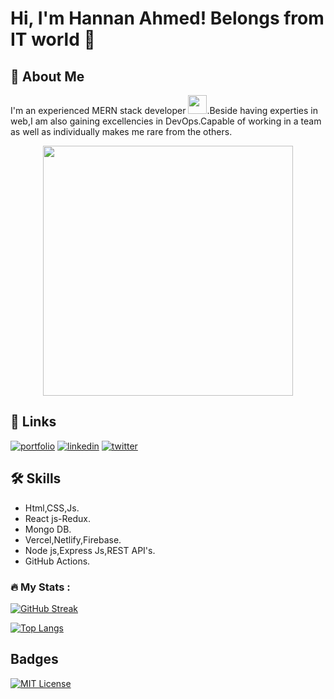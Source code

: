 

# Hi, I'm Hannan Ahmed! Belongs from IT world 👋


## 🚀 About Me
I'm an experienced MERN stack developer <img src="https://media.giphy.com/media/WUlplcMpOCEmTGBtBW/giphy.gif" width="30">.Beside having experties in web,I am also gaining excellencies in DevOps.Capable of working in a team as well as individually makes me rare from the others.
<div id="header" align="center">
  <img src="https://media4.giphy.com/media/qgQUggAC3Pfv687qPC/giphy.gif?cid=ecf05e47cl9q9ym5y6xcygfgp83arcz5vgar1yf3iq6p13no&rid=giphy.gif&ct=g" width="400" />
</div>



## 🔗 Links
[![portfolio](https://img.shields.io/badge/my_portfolio-000?style=for-the-badge&logo=ko-fi&logoColor=white)](https://hannan-ahmed-portfolio.vercel.app/)
[![linkedin](https://img.shields.io/badge/linkedin-0A66C2?style=for-the-badge&logo=linkedin&logoColor=white)](https://www.linkedin.com/in/hannan-ahmed-70823b238/)
[![twitter](https://img.shields.io/badge/twitter-1DA1F2?style=for-the-badge&logo=twitter&logoColor=white)](https://twitter.com/)


## 🛠 Skills
- Html,CSS,Js.
- React js-Redux.
- Mongo DB.
- Vercel,Netlify,Firebase.
- Node js,Express Js,REST API's.
- GitHub Actions.

### :fire: My Stats :
[![GitHub Streak](http://github-readme-streak-stats.herokuapp.com?user=your-github-username&theme=dark&background=000000)](https://git.io/streak-stats)

[![Top Langs](https://github-readme-stats.vercel.app/api/top-langs/?username=Hannan-Ahmed&layout=compact&theme=vision-friendly-dark)](https://github.com/anuraghazra/github-readme-stats)


## Badges


[![MIT License](https://img.shields.io/badge/License-MIT-green.svg)](https://www.credly.com/badges/21ac3aea-3355-4a9f-a49e-c721a4b5543a/public_url)


